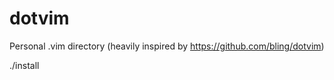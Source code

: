 dotvim
======

Personal .vim directory (heavily inspired by https://github.com/bling/dotvim)

./install
